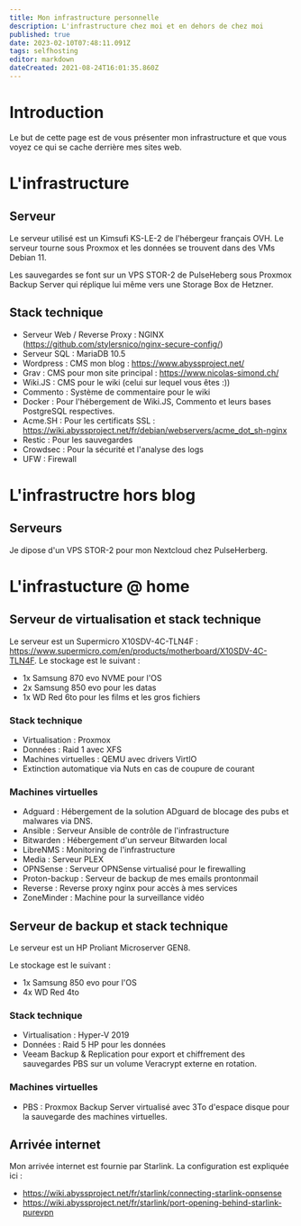 ```yaml
---
title: Mon infrastructure personnelle
description: L'infrastructure chez moi et en dehors de chez moi
published: true
date: 2023-02-10T07:48:11.091Z
tags: selfhosting
editor: markdown
dateCreated: 2021-08-24T16:01:35.860Z
---
```


# Introduction
Le but de cette page est de vous présenter mon infrastructure et que vous voyez ce qui se cache derrière mes sites web.


# L'infrastructure

## Serveur

Le serveur utilisé est un Kimsufi KS-LE-2 de l'hébergeur français OVH.
Le serveur tourne sous Proxmox et les données se trouvent dans des VMs Debian 11.

Les sauvegardes se font sur un VPS STOR-2 de PulseHeberg sous Proxmox Backup Server qui réplique lui même vers une Storage Box de Hetzner.

## Stack technique

- Serveur Web / Reverse Proxy : NGINX (https://github.com/stylersnico/nginx-secure-config/)
- Serveur SQL : MariaDB 10.5
- Wordpress : CMS mon blog : https://www.abyssproject.net/
- Grav : CMS pour mon site principal : https://www.nicolas-simond.ch/
- Wiki.JS : CMS pour le wiki (celui sur lequel vous êtes :))
- Commento : Système de commentaire pour le wiki
- Docker : Pour l'hébergement de Wiki.JS, Commento et leurs bases PostgreSQL respectives.
- Acme.SH : Pour les certificats SSL : https://wiki.abyssproject.net/fr/debian/webservers/acme_dot_sh-nginx
- Restic : Pour les sauvegardes
- Crowdsec : Pour la sécurité et l'analyse des logs
- UFW : Firewall


# L'infrastructre hors blog

## Serveurs

Je dipose d'un VPS STOR-2 pour mon Nextcloud chez PulseHerberg.


# L'infrastucture @ home

## Serveur de virtualisation et stack technique

Le serveur est un Supermicro X10SDV-4C-TLN4F : https://www.supermicro.com/en/products/motherboard/X10SDV-4C-TLN4F.
Le stockage est le suivant : 
- 1x Samsung 870 evo NVME pour l'OS
- 2x Samsung 850 evo pour les datas
- 1x WD Red 6to pour les films et les gros fichiers

### Stack technique

- Virtualisation : Proxmox
- Données : Raid 1 avec XFS
- Machines virtuelles : QEMU avec drivers VirtIO
- Extinction automatique via Nuts en cas de coupure de courant

### Machines virtuelles

- Adguard : Hébergement de la solution ADguard de blocage des pubs et malwares via DNS.
- Ansible : Serveur Ansible de contrôle de l'infrastructure
- Bitwarden : Hébergement d'un serveur Bitwarden local
- LibreNMS : Monitoring de l'infrastructure
- Media : Serveur PLEX
- OPNSense : Serveur OPNSense virtualisé pour le firewalling
- Proton-backup : Serveur de backup de mes emails prontonmail
- Reverse : Reverse proxy nginx pour accès à mes services
- ZoneMinder : Machine pour la surveillance vidéo



## Serveur de backup et stack technique

Le serveur est un HP Proliant Microserver GEN8.

Le stockage est le suivant : 
- 1x Samsung 850 evo pour l'OS
- 4x WD Red 4to

### Stack technique

- Virtualisation : Hyper-V 2019
- Données : Raid 5 HP pour les données
- Veeam Backup & Replication pour export et chiffrement des sauvegardes PBS sur un volume Veracrypt externe  en rotation.

### Machines virtuelles

- PBS : Proxmox Backup Server virtualisé avec 3To d'espace disque pour la sauvegarde des machines virtuelles.

## Arrivée internet

Mon arrivée internet est fournie par Starlink.
La configuration est expliquée ici : 
- https://wiki.abyssproject.net/fr/starlink/connecting-starlink-opnsense
- https://wiki.abyssproject.net/fr/starlink/port-opening-behind-starlink-purevpn